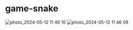 # game-snake
![photo_2024-05-12 11 46 10](https://github.com/mrjeyson/game-snake/assets/71706561/86c89406-d615-4786-8ac1-88fea5e6fa4f)
![photo_2024-05-12 11 46 09](https://github.com/mrjeyson/game-snake/assets/71706561/673d4c3b-6141-44f6-b998-36b01e656e41)
